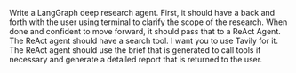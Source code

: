 Write a LangGraph deep research agent. First, it should have a back and forth with the user using terminal to clarify the scope of the research. When done and confident to move forward, it should pass that to a ReAct Agent. The ReAct agent should have a search tool. I want you to use Tavily for it. The ReAct agent should use the brief that is generated to call tools if necessary and generate a detailed report that is returned to the user.